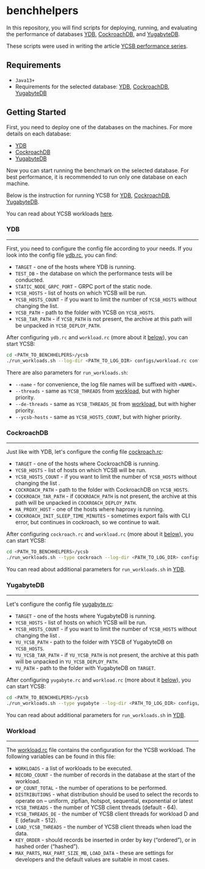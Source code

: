 # benchhelpers

In this repository, you will find scripts for deploying, running, and evaluating the performance of databases 
[YDB](https://ydb.tech/), [CockroachDB](https://www.cockroachlabs.com/), and [YugabyteDB](https://www.yugabyte.com/).

These scripts were used in writing the article [YCSB performance series](https://blog.ydb.tech/ycsb-performance-series-ydb-cockroachdb-and-yugabytedb-f25c077a382b).

## Requirements
+ `Java13+`
+ Requirements for the selected database: [YDB](./db_installers/ydb/README.md#requirements),
[CockroachDB](./db_installers/cockroach/README.md#requirements), 
[YugabyteDB](./db_installers/yugabyte/README.md#requirements)


## Getting Started

First, you need to deploy one of the databases on the machines. For more details on each database:
+ [YDB](./db_installers/ydb/README.md)
+ [CockroachDB](./db_installers/cockroach/README.md)
+ [YugabyteDB](./db_installers/yugabyte/README.md)

Now you can start running the benchmark on the selected database. For best performance,
it is recommended to run only one database on each machine.

Below is the instruction for running YCSB for [YDB](#ydb), [CockroachDB](#cockroachdb), [YugabyteDB](#yugabytedb).

You can read about YCSB workloads [here](https://github.com/brianfrankcooper/YCSB/wiki/Core-Workloads).

### YDB

---

First, you need to configure the config file according to your needs. If you look into the config file [ydb.rc](./ycsb/configs/ydb.rc), you can find:
+ `TARGET` - one of the hosts where YDB is running.
+ `TEST_DB` - the database on which the performance tests will be conducted.
+ `STATIC_NODE_GRPC_PORT` - GRPC port of the static node.
+ `YCSB_HOSTS` - list of hosts on which YCSB will be run.
+ `YCSB_HOSTS_COUNT` - if you want to limit the number of `YCSB_HOSTS` without changing the list.
+ `YCSB_PATH` - path to the folder with YCSB on `YCSB_HOSTS`.
+ `YCSB_TAR_PATH` - if `YCSB_PATH` is not present, the archive at this path will be unpacked in `YCSB_DEPLOY_PATH`.

After configuring `ydb.rc` and `workload.rc` (more about it [below](#workload)), you can start YCSB:
```sh
cd <PATH_TO_BENCHHELPERS>/ycsb
./run_workloads.sh --log-dir <PATH_TO_LOG_DIR> configs/workload.rc configs/ydb.rc
```
There are also parameters for `run_workloads.sh`:
+ `--name` - for convenience, the log file names will be suffixed with `<NAME>`.
+ `--threads` - same as `YCSB_THREADS` from [workload](#workload), but with higher priority.
+ `--de-threads` - same as `YCSB_THREADS_DE` from [workload](#workload), but with higher priority.
+ `--ycsb-hosts` - same as `YCSB_HOSTS_COUNT`, but with higher priority.


### CockroachDB

---

Just like with YDB, let's configure the config file [cockroach.rc](./ycsb/configs/cockroach.rc):

+ `TARGET` - one of the hosts where CockroachDB is running.
+ `YCSB_HOSTS` - list of hosts on which YCSB will be run.
+ `YCSB_HOSTS_COUNT` - if you want to limit the number of `YCSB_HOSTS` without changing the list .
+ `COCKROACH_PATH` - path to the folder with CockroachDB on `YCSB_HOSTS`.
+ `COCKROACH_TAR_PATH` - if `COCKROACH_PATH` is not present, the archive at this path will be unpacked in `COCKROACH_DEPLOY_PATH`.
+ `HA_PROXY_HOST` - one of the hosts where haproxy is running.
+ `COCKROACH_INIT_SLEEP_TIME_MINUTES` - sometimes export fails with CLI error, but continues in cockroach, so we continue to wait.

After configuring `cockroach.rc` and `workload.rc` (more about it [below](#workload)), you can start YCSB:
```sh
cd <PATH_TO_BENCHHELPERS>/ycsb
./run_workloads.sh --type cockroach --log-dir <PATH_TO_LOG_DIR> configs/workload.rc configs/cockroach.rc
```
You can read about additional parameters for `run_workloads.sh` in [YDB](#ydb).

### YugabyteDB

---

Let's configure the config file [yugabyte.rc](./ycsb/configs/yugabyte.rc):

+ `TARGET` - one of the hosts where YugabyteDB is running.
+ `YCSB_HOSTS` - list of hosts on which YCSB will be run.
+ `YCSB_HOSTS_COUNT` - if you want to limit the number of `YCSB_HOSTS` without changing the list .
+ `YU_YCSB_PATH` - path to the folder with YSCB of YugabyteDB on `YCSB_HOSTS`.
+ `YU_YCSB_TAR_PATH` - if `YU_YCSB_PATH` is not present, the archive at this path will be unpacked in `YU_YCSB_DEPLOY_PATH`.
+ `YU_PATH` - path to the folder with YugabyteDB on `TARGET`.

After configuring `yugabyte.rc` and `workload.rc` (more about it [below](#workload)), you can start YCSB:
```sh
cd <PATH_TO_BENCHHELPERS>/ycsb
./run_workloads.sh --type yugabyte --log-dir <PATH_TO_LOG_DIR> configs/workload.rc configs/yugabyte.rc
```
You can read about additional parameters for `run_workloads.sh` in [YDB](#ydb).

### Workload

---

The [workload.rc](./ycsb/configs/workload.rc) file contains the configuration for the YCSB workload. The following variables can be found in this file:
- `WORKLOADS` - a list of workloads to be executed.
- `RECORD_COUNT` - the number of records in the database at the start of the workload.
- `OP_COUNT_TOTAL` - the number of operations to be performed.
- `DISTRIBUTIONS` - what distribution should be used to select the records to operate on – uniform, zipfian, hotspot, sequential, exponential or latest
- `YCSB_THREADS` - the number of YCSB client threads (default - 64).
- `YCSB_THREADS_DE` - the number of YCSB client threads for workload D and E (default - 512).
- `LOAD_YCSB_THREADS` - the number of YCSB client threads when load the data.
- `KEY_ORDER` - should records be inserted in order by key (“ordered”), or in hashed order (“hashed”).
- `MAX_PARTS`, `MAX_PART_SIZE_MB`, `LOAD_DATA` - these are settings for developers and the default values are suitable in most cases.
